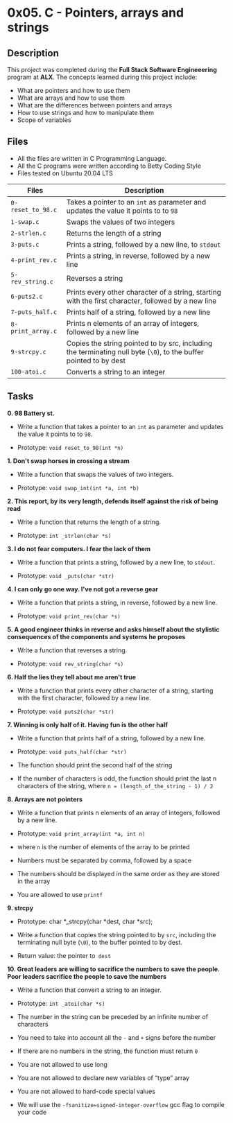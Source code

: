 # 0x05. C - Pointers, arrays and strings

## Description

This project was completed during the **Full Stack Software Engineeering** program at **ALX**. The concepts learned during this project include:

* What are pointers and how to use them
* What are arrays and how to use them
* What are the differences between pointers and arrays
* How to use strings and how to manipulate them
* Scope of variables

## Files

* All the files are written in C Programming Language. 
* All the C programs were written according to Betty Coding Style
* Files tested on Ubuntu 20.04 LTS

| Files | Description |
| ------ | --------- |
| `0-reset_to_98.c` | Takes a pointer to an `int` as parameter and updates the value it points to to `98` |
| `1-swap.c` | Swaps the values of two integers |
| `2-strlen.c` | Returns the length of a string |
| `3-puts.c` | Prints a string, followed by a new line, to `stdout` |
| `4-print_rev.c` | Prints a string, in reverse, followed by a new line |
| `5-rev_string.c` | Reverses a string |
| `6-puts2.c` | Prints every other character of a string, starting with the first character, followed by a new line |
| `7-puts_half.c` | Prints half of a string, followed by a new line |
| `8-print_array.c` | Prints n elements of an array of integers, followed by a new line |
| `9-strcpy.c` | Copies the string pointed to by src, including the terminating null byte (`\0`), to the buffer pointed to by dest |
| `100-atoi.c` | Converts a string to an integer |

## Tasks
**0. 98 Battery st.**
* Write a function that takes a pointer to an `int` as parameter and updates the value it points to to `98`.

* Prototype: `void reset_to_98(int *n)`

**1. Don't swap horses in crossing a stream**
* Write a function that swaps the values of two integers.

* Prototype: `void swap_int(int *a, int *b)`

**2. This report, by its very length, defends itself against the risk of being read**
* Write a function that returns the length of a string.

* Prototype: `int _strlen(char *s)`

**3. I do not fear computers. I fear the lack of them**
* Write a function that prints a string, followed by a new line, to `stdout`.

* Prototype: `void _puts(char *str)`

**4. I can only go one way. I've not got a reverse gear**
* Write a function that prints a string, in reverse, followed by a new line.

* Prototype: `void print_rev(char *s)`

**5. A good engineer thinks in reverse and asks himself about the stylistic consequences of the components and systems he proposes**
* Write a function that reverses a string.

* Prototype: `void rev_string(char *s)`

**6. Half the lies they tell about me aren't true**
* Write a function that prints every other character of a string, starting with the first character, followed by a new line.

* Prototype: `void puts2(char *str)`

**7. Winning is only half of it. Having fun is the other half**
* Write a function that prints half of a string, followed by a new line.

* Prototype: `void puts_half(char *str)`
* The function should print the second half of the string
* If the number of characters is odd, the function should print the last n characters of the string, where `n = (length_of_the_string - 1) / 2`

**8. Arrays are not pointers**
* Write a function that prints n elements of an array of integers, followed by a new line.

* Prototype: `void print_array(int *a, int n)`
* where `n` is the number of elements of the array to be printed
* Numbers must be separated by comma, followed by a space
* The numbers should be displayed in the same order as they are stored in the array
* You are allowed to use `printf`

**9. strcpy**
* Prototype: char *_strcpy(char *dest, char *src);
* Write a function that copies the string pointed to by `src`, including the terminating null byte (`\0`), to the buffer pointed to by dest.

* Return value: the pointer to` dest`

**10. Great leaders are willing to sacrifice the numbers to save the people. Poor leaders sacrifice the people to save the numbers**
* Write a function that convert a string to an integer.

* Prototype: `int _atoi(char *s)`
* The number in the string can be preceded by an infinite number of characters
* You need to take into account all the `-` and `+` signs before the number
* If there are no numbers in the string, the function must return `0`
* You are not allowed to use long
* You are not allowed to declare new variables of “type” array
* You are not allowed to hard-code special values
* We will use the `-fsanitize=signed-integer-overflow` gcc flag to compile your code
